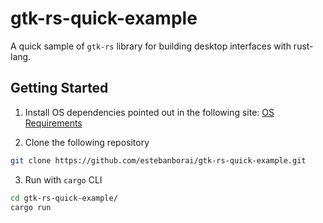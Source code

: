 # gtk-rs-quick-example
A quick sample of `gtk-rs` library for building desktop interfaces with rust-lang.

## Getting Started

1. Install OS dependencies pointed out in the following site:
[OS Requirements](https://gtk-rs.org/docs-src/requirements.html)

2. Clone the following repository
```bash
git clone https://github.com/estebanborai/gtk-rs-quick-example.git
```

3. Run with `cargo` CLI
```bash
cd gtk-rs-quick-example/
cargo run
```
